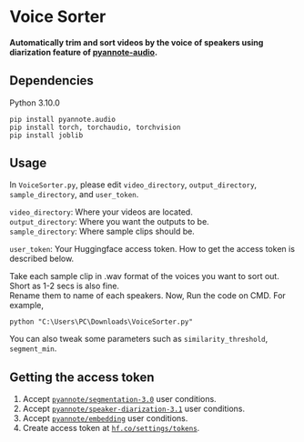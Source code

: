 # Voice Sorter

####  Automatically trim and sort videos by the voice of speakers using diarization feature of [pyannote-audio](https://github.com/pyannote/pyannote-audio).

## Dependencies
Python 3.10.0
```
pip install pyannote.audio
pip install torch, torchaudio, torchvision
pip install joblib
```
## Usage

In `VoiceSorter.py`, please edit `video_directory`, `output_directory`, `sample_directory`, and `user_token`.

`video_directory`: Where your videos are located.  
`output_directory`: Where you want the outputs to be.  
`sample_directory`: Where sample clips should be.  

`user_token`: Your Huggingface access token. How to get the access token is described below.

Take each sample clip in .wav format of the voices you want to sort out. Short as 1-2 secs is also fine.   
Rename them to name of each speakers. Now, Run the code on CMD. For example,  
``` 
python "C:\Users\PC\Downloads\VoiceSorter.py"
```

You can also tweak some parameters such as `similarity_threshold`, `segment_min`.

## Getting the access token

1. Accept [`pyannote/segmentation-3.0`](https://hf.co/pyannote/segmentation-3.0) user conditions.
2. Accept [`pyannote/speaker-diarization-3.1`](https://hf.co/pyannote/speaker-diarization-3.1) user conditions.
3. Accept [`pyannote/embedding`](https://huggingface.co/pyannote/embedding) user conditions.
4. Create access token at [`hf.co/settings/tokens`](https://hf.co/settings/tokens).